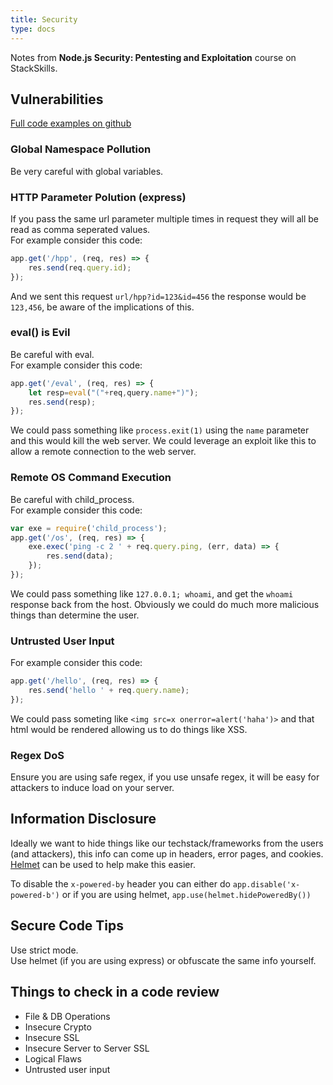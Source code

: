 ```yaml
---
title: Security
type: docs
---
```


Notes from **Node.js Security: Pentesting and Exploitation** course on StackSkills.  

## Vulnerabilities  
[Full code examples on github](https://github.com/ajinabraham/Node.Js-Security-Course)  

### Global Namespace Pollution  
Be very careful with global variables.  

### HTTP Parameter Polution (express)  
If you pass the same url parameter multiple times in request they will all be read as comma seperated values.  
For example consider this code:  
```javascript
app.get('/hpp', (req, res) => {
    res.send(req.query.id);
});
```  
And we sent this request `url/hpp?id=123&id=456` the response would be `123,456`, be aware of the implications of this.  

### eval() is Evil  
Be careful with eval.  
For example consider this code:  
```javascript
app.get('/eval', (req, res) => {
    let resp=eval("("+req,query.name+")");
    res.send(resp);
});
```  
We could pass something like `process.exit(1)` using the `name` parameter and this would kill the web server. 
We could leverage an exploit like this to allow a remote connection to the web server.  

### Remote OS Command Execution  
Be careful with child_process.  
For example consider this code:  
```javascript
var exe = require('child_process');  
app.get('/os', (req, res) => {
    exe.exec('ping -c 2 ' + req.query.ping, (err, data) => {
        res.send(data);
    });
});
```  
We could pass something like `127.0.0.1; whoami`, and get the `whoami` response back from the host. 
Obviously we could do much more malicious things than determine the user.  

### Untrusted User Input  
For example consider this code:  
```javascript
app.get('/hello', (req, res) => {
    res.send('hello ' + req.query.name);
});
```  
We could pass someting like `<img src=x onerror=alert('haha')>` and that html would be rendered allowing us to do things like XSS.  

### Regex DoS  
Ensure you are using safe regex, if you use unsafe regex, it will be easy for attackers to induce load on your server.  

## Information Disclosure  
Ideally we want to hide things like our techstack/frameworks from the users (and attackers), this info can come up in headers, error pages, and cookies.  
[Helmet](https://github.com/helmetjs/helmet) can be used to help make this easier.  

To disable the `x-powered-by` header you can either do `app.disable('x-powered-b')` or if you are using helmet, `app.use(helmet.hidePoweredBy())`  

## Secure Code Tips  
Use strict mode.  
Use helmet (if you are using express) or obfuscate the same info yourself.  

## Things to check in a code review  
* File & DB Operations  
* Insecure Crypto  
* Insecure SSL  
* Insecure Server to Server SSL  
* Logical Flaws  
* Untrusted user input